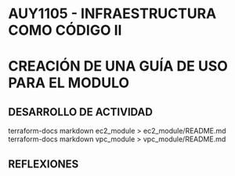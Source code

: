 # AUY1105 - INFRAESTRUCTURA COMO CÓDIGO II

# CREACIÓN DE UNA GUÍA DE USO PARA EL MODULO

## DESARROLLO DE ACTIVIDAD

terraform-docs markdown ec2_module > ec2_module/README.md
terraform-docs markdown vpc_module > vpc_module/README.md

## REFLEXIONES